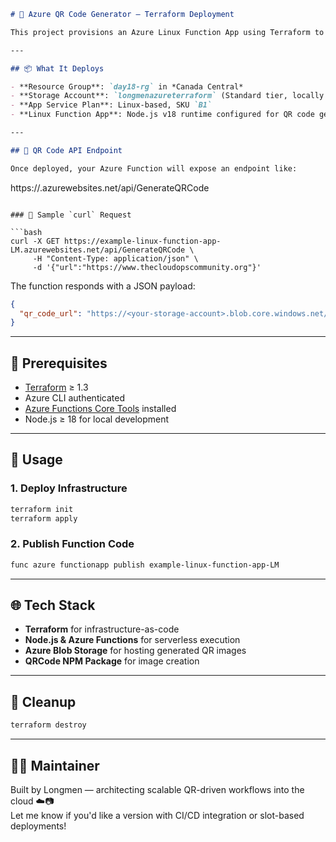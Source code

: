 

```markdown
# 🎯 Azure QR Code Generator – Terraform Deployment

This project provisions an Azure Linux Function App using Terraform to host a serverless QR code generation API. The function takes a URL input and returns a QR code image, storing it securely in Azure Blob Storage.

---

## 📦 What It Deploys

- **Resource Group**: `day18-rg` in *Canada Central*
- **Storage Account**: `longmenazureterraform` (Standard tier, locally redundant)
- **App Service Plan**: Linux-based, SKU `B1`
- **Linux Function App**: Node.js v18 runtime configured for QR code generation

---

## 🚀 QR Code API Endpoint

Once deployed, your Azure Function will expose an endpoint like:

```
https://<function-app-name>.azurewebsites.net/api/GenerateQRCode
```

### 🧪 Sample `curl` Request

```bash
curl -X GET https://example-linux-function-app-LM.azurewebsites.net/api/GenerateQRCode \
     -H "Content-Type: application/json" \
     -d '{"url":"https://www.thecloudopscommunity.org"}'
```

The function responds with a JSON payload:

```json
{
  "qr_code_url": "https://<your-storage-account>.blob.core.windows.net/qr-codes/example.png"
}
```

---

## 🔧 Prerequisites

- [Terraform](https://www.terraform.io/) ≥ 1.3
- Azure CLI authenticated
- [Azure Functions Core Tools](https://learn.microsoft.com/en-us/azure/azure-functions/functions-run-local) installed
- Node.js ≥ 18 for local development

---

## 📁 Usage

### 1. Deploy Infrastructure

```bash
terraform init
terraform apply
```

### 2. Publish Function Code

```bash
func azure functionapp publish example-linux-function-app-LM
```

---

## 🌐 Tech Stack

- **Terraform** for infrastructure-as-code
- **Node.js & Azure Functions** for serverless execution
- **Azure Blob Storage** for hosting generated QR images
- **QRCode NPM Package** for image creation

---

## 🧼 Cleanup

```bash
terraform destroy
```

---

## 👨‍💻 Maintainer

Built by Longmen — architecting scalable QR-driven workflows into the cloud ☁️📷  
Let me know if you'd like a version with CI/CD integration or slot-based deployments!
```
